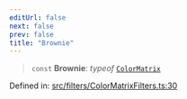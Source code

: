```yaml
---
editUrl: false
next: false
prev: false
title: "Brownie"
---
```


> `const` **Brownie**: *typeof* [`ColorMatrix`](/api/fabric/namespaces/filters/classes/colormatrix/)

Defined in: [src/filters/ColorMatrixFilters.ts:30](https://github.com/fabricjs/fabric.js/blob/977f797255d8c56b5b68360b0d45bed33697d2e8/src/filters/ColorMatrixFilters.ts#L30)
